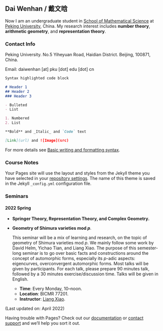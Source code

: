 ## Dai Wenhan / 戴文晗

Now I am an undergraduate student in [School of Mathematical Science](http://english.math.pku.edu.cn) at [Peking University](https://www.pku.edu.cn), China. My research interest includes **number theory**, **arithmetic geometry**, and **representation theory**.

### Contact Info

Peking University. No.5 Yiheyuan Road, Haidian District. Beijing, 100871, China.

Email: daiwenhan [at] pku [dot] edu [dot] cn

```markdown
Syntax highlighted code block

# Header 1
## Header 2
### Header 3

- Bulleted
- List

1. Numbered
2. List

**Bold** and _Italic_ and `Code` text

[Link](url) and ![Image](src)
```

For more details see [Basic writing and formatting syntax](https://docs.github.com/en/github/writing-on-github/getting-started-with-writing-and-formatting-on-github/basic-writing-and-formatting-syntax).

### Course Notes

Your Pages site will use the layout and styles from the Jekyll theme you have selected in your [repository settings](https://github.com/Dai-Wenhan/Dai-Wenhan.github.io/settings/pages). The name of this theme is saved in the Jekyll `_config.yml` configuration file.

### Seminars

#### 2022 Spring
- **Springer Theory, Representation Theory, and Complex Geometry.**
- **Geometry of Shimura varieties mod _p_**.

  This seminar will be a mix of learning and research, on the topic of geometry of Shimura varieties mod _p_. We mainly follow some work by David Helm, Yichao Tian, and Liang Xiao. The purpose of this semester-long seminar is to go over basic facts and constructions around the concept of automorphic forms, especially its _p_-adic aspects: eigencurves, overconvergent automorphic forms. Most talks will be given by participants. For each talk, please prepare 90 minutes talk, followed by a 30 minutes exercise/discussion time. Talks will be given in English.
  - **Time**: Every Monday, 10–noon.
  - **Location**: BICMR 77201.
  - **Instructor**: [Liang Xiao](https://bicmr.pku.edu.cn/~lxiao/index.htm).



(Last updated on: April 2022)

Having trouble with Pages? Check out our [documentation](https://docs.github.com/categories/github-pages-basics/) or [contact support](https://support.github.com/contact) and we’ll help you sort it out.


